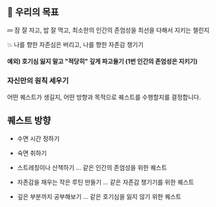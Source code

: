 ## 💨 우리의 목표

💤 잠 잘 자고, 밥 잘 먹고, 최소한의 인간의 존엄성을 최선을 다해서 지키는 챌린지

💥 나를 향한 자존심은 버리고, 나를 향한 자존감 챙기기


#### 예외) 호기심 잃지 말고 "적당히" 깊게 파고들기 (1번 인간의 존엄성은 지키기)

### 자신만의 원칙 세우기

 어떤 퀘스트가 생길지, 어떤 방향과 목적으로 퀘스트를 수행할지를 결정합니다.



##  퀘스트 방향

- 수면 시간 정하기
- 숙면 취하기
- 스트레칭이나 산책하기
  ... 같은 인간의 존엄성을 위한 퀘스트

- 자존감을 채우는 작은 루틴 만들기
  ... 같은 자존감 챙기기를 위한 퀘스트

- 깊은 부분까지 공부해보기
  ... 같은 호기심을 잃지 않기 위한 퀘스트
